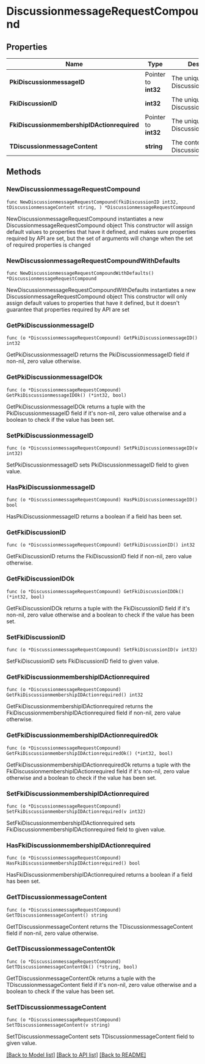 # DiscussionmessageRequestCompound

## Properties

Name | Type | Description | Notes
------------ | ------------- | ------------- | -------------
**PkiDiscussionmessageID** | Pointer to **int32** | The unique ID of the Discussionmessage | [optional] 
**FkiDiscussionID** | **int32** | The unique ID of the Discussion | 
**FkiDiscussionmembershipIDActionrequired** | Pointer to **int32** | The unique ID of the Discussionmembership | [optional] 
**TDiscussionmessageContent** | **string** | The content of the Discussionmessage | 

## Methods

### NewDiscussionmessageRequestCompound

`func NewDiscussionmessageRequestCompound(fkiDiscussionID int32, tDiscussionmessageContent string, ) *DiscussionmessageRequestCompound`

NewDiscussionmessageRequestCompound instantiates a new DiscussionmessageRequestCompound object
This constructor will assign default values to properties that have it defined,
and makes sure properties required by API are set, but the set of arguments
will change when the set of required properties is changed

### NewDiscussionmessageRequestCompoundWithDefaults

`func NewDiscussionmessageRequestCompoundWithDefaults() *DiscussionmessageRequestCompound`

NewDiscussionmessageRequestCompoundWithDefaults instantiates a new DiscussionmessageRequestCompound object
This constructor will only assign default values to properties that have it defined,
but it doesn't guarantee that properties required by API are set

### GetPkiDiscussionmessageID

`func (o *DiscussionmessageRequestCompound) GetPkiDiscussionmessageID() int32`

GetPkiDiscussionmessageID returns the PkiDiscussionmessageID field if non-nil, zero value otherwise.

### GetPkiDiscussionmessageIDOk

`func (o *DiscussionmessageRequestCompound) GetPkiDiscussionmessageIDOk() (*int32, bool)`

GetPkiDiscussionmessageIDOk returns a tuple with the PkiDiscussionmessageID field if it's non-nil, zero value otherwise
and a boolean to check if the value has been set.

### SetPkiDiscussionmessageID

`func (o *DiscussionmessageRequestCompound) SetPkiDiscussionmessageID(v int32)`

SetPkiDiscussionmessageID sets PkiDiscussionmessageID field to given value.

### HasPkiDiscussionmessageID

`func (o *DiscussionmessageRequestCompound) HasPkiDiscussionmessageID() bool`

HasPkiDiscussionmessageID returns a boolean if a field has been set.

### GetFkiDiscussionID

`func (o *DiscussionmessageRequestCompound) GetFkiDiscussionID() int32`

GetFkiDiscussionID returns the FkiDiscussionID field if non-nil, zero value otherwise.

### GetFkiDiscussionIDOk

`func (o *DiscussionmessageRequestCompound) GetFkiDiscussionIDOk() (*int32, bool)`

GetFkiDiscussionIDOk returns a tuple with the FkiDiscussionID field if it's non-nil, zero value otherwise
and a boolean to check if the value has been set.

### SetFkiDiscussionID

`func (o *DiscussionmessageRequestCompound) SetFkiDiscussionID(v int32)`

SetFkiDiscussionID sets FkiDiscussionID field to given value.


### GetFkiDiscussionmembershipIDActionrequired

`func (o *DiscussionmessageRequestCompound) GetFkiDiscussionmembershipIDActionrequired() int32`

GetFkiDiscussionmembershipIDActionrequired returns the FkiDiscussionmembershipIDActionrequired field if non-nil, zero value otherwise.

### GetFkiDiscussionmembershipIDActionrequiredOk

`func (o *DiscussionmessageRequestCompound) GetFkiDiscussionmembershipIDActionrequiredOk() (*int32, bool)`

GetFkiDiscussionmembershipIDActionrequiredOk returns a tuple with the FkiDiscussionmembershipIDActionrequired field if it's non-nil, zero value otherwise
and a boolean to check if the value has been set.

### SetFkiDiscussionmembershipIDActionrequired

`func (o *DiscussionmessageRequestCompound) SetFkiDiscussionmembershipIDActionrequired(v int32)`

SetFkiDiscussionmembershipIDActionrequired sets FkiDiscussionmembershipIDActionrequired field to given value.

### HasFkiDiscussionmembershipIDActionrequired

`func (o *DiscussionmessageRequestCompound) HasFkiDiscussionmembershipIDActionrequired() bool`

HasFkiDiscussionmembershipIDActionrequired returns a boolean if a field has been set.

### GetTDiscussionmessageContent

`func (o *DiscussionmessageRequestCompound) GetTDiscussionmessageContent() string`

GetTDiscussionmessageContent returns the TDiscussionmessageContent field if non-nil, zero value otherwise.

### GetTDiscussionmessageContentOk

`func (o *DiscussionmessageRequestCompound) GetTDiscussionmessageContentOk() (*string, bool)`

GetTDiscussionmessageContentOk returns a tuple with the TDiscussionmessageContent field if it's non-nil, zero value otherwise
and a boolean to check if the value has been set.

### SetTDiscussionmessageContent

`func (o *DiscussionmessageRequestCompound) SetTDiscussionmessageContent(v string)`

SetTDiscussionmessageContent sets TDiscussionmessageContent field to given value.



[[Back to Model list]](../README.md#documentation-for-models) [[Back to API list]](../README.md#documentation-for-api-endpoints) [[Back to README]](../README.md)


